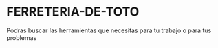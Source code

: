 # FERRETERIA-DE-TOTO
Podras buscar las herramientas que necesitas para tu trabajo o para tus problemas
